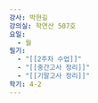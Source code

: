```yaml
---
강사: 박현길
강의실: 학연산 507호
요일:
  - 월
필기:
  - "[[2주차 수업]]"
  - "[[중간고사 정리]]"
  - "[[기말고사 정리]]"
학기: 4-2
---
```

